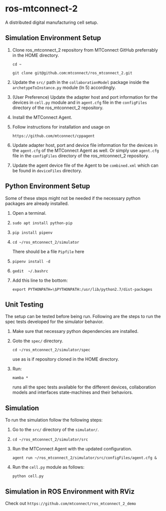 # ros-mtconnect-2

A distributed digital manufacturing cell setup.

## Simulation Environment Setup

1. Clone ros_mtconnect_2 repository from MTConnect GitHub preferrably in the HOME directory.
    
    `cd ~`
    
    `git clone git@github.com:mtconnect/ros_mtconnect_2.git`
    
2. Update the `src/` path in the `collaborationModel` package inside the `archetypeToInstance.py` module (ln 5) accordingly.
    
3. (User Preference) Update the adapter host and port information for the devices in `cell.py` module and in `agent.cfg` file in the `configFiles` directory of the ros_mtconnect_2 repository.
    
4. Install the MTConnect Agent.
    
5. Follow instructions for installation and usage on 

    `https://github.com/mtconnect/cppagent`
    
6. Update adapter host, port and device file information for the devices in the `agent.cfg` of the MTConnect Agent as well. Or simply use `agent.cfg` file in the `configFiles` directory of the ros_mtconnect_2 repository.
    
7. Update the agent device file of the Agent to be `combined.xml` which can be found in `deviceFiles` directory.


## Python Environment Setup

Some of these steps might not be needed if the necessary python packages are already installed.

1. Open a terminal.

2. `sudo apt install python-pip`

3. `pip install pipenv`

4. `cd ~/ros_mtconnect_2/simulator`

     There should be a file `Pipfile` here

5. `pipenv install -d`
    
6. `gedit  ~/.bashrc`

7. Add this line to the bottom: 

    `export PYTHONPATH=\$PYTHONPATH:/usr/lib/python2.7/dist-packages`


## Unit Testing

The setup can be tested before being run. Following are the steps to run the spec tests developed for the simulator behavior.

1. Make sure that necessary python dependencies are installed.

2. Goto the `spec/` directory.

    `cd ~/ros_mtconnect_2/simulator/spec`
    
    use as is if repository cloned in the HOME directory.

3. Run:
    
    `mamba *`
    
    runs all the spec tests available for the different devices, collaboration models and interfaces state-machines and their behaviors.
 

## Simulation

To run the simulation follow the following steps:

1. Go to the `src/` directory of the `simulator/`.

2. `cd ~/ros_mtconnect_2/simulator/src`

3. Run the MTConnect Agent with the updated configuration.
    
    `agent run ~/ros_mtconnect_2/simulator/src/configFiles/agent.cfg &`

4. Run the `cell.py` module as follows:
    
    `python cell.py`


## Simulation in ROS Environment with RViz

Check out `https://github.com/mtconnect/ros_mtconnect_2_demo`